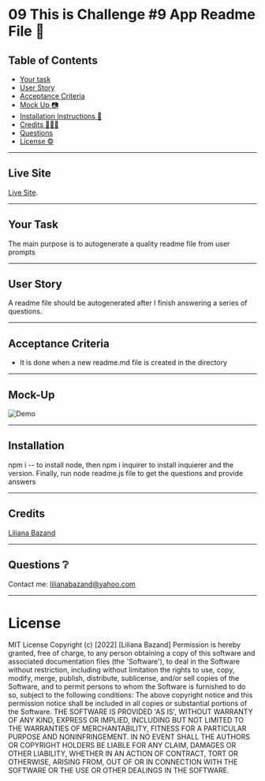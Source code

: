 
  
# 09 This is Challenge #9 App Readme File 🎉

## Table of Contents 
- [Your task](#Your-Task-)
- [User Story ](#user-story-)
- [Acceptance Criteria](#acceptance-criteria-)
- [Mock Up 📷](#Mock-Up-)
- [Installation Instructions 📣](#Installation-)
- [Credits 🧑‍🤝‍🧑](#credits-)
- [Questions](#questions-)
- [License ©️](#license-️)
----

## Live Site
[Live Site](https://github.com/lilianaba/challengew9/blob/main/README.md).
    
----    
## Your Task
    
The main purpose is to autogenerate a quality readme file from user prompts



-----
## User Story

A readme file should be autogenerated after I finish answering a series of questions.


----
## Acceptance Criteria

* It is done when a new readme.md file is created in the directory
    


----
## Mock-Up
    
![Demo](./assets/videos/readme.gif)


----
## Installation
npm i -- to install node, then npm i inquirer to  install inquierer  and the version. Finally, run node readme.js file to get the questions and provide answers

-----
## Credits

[Liliana Bazand](https://github.com/lilianaba)

----
## Questions ❔
Contact me: lilianabazand@yahoo.com


----
# License
MIT License 
Copyright (c) [2022] [Liliana Bazand]
Permission is hereby granted, free of charge, to any person obtaining a copy
of this software and associated documentation files (the 'Software'), to deal
in the Software without restriction, including without limitation the rights
to use, copy, modify, merge, publish, distribute, sublicense, and/or sell
copies of the Software, and to permit persons to whom the Software is
furnished to do so, subject to the following conditions:
The above copyright notice and this permission notice shall be included in all
copies or substantial portions of the Software.
THE SOFTWARE IS PROVIDED 'AS IS', WITHOUT WARRANTY OF ANY KIND, EXPRESS OR
      IMPLIED, INCLUDING BUT NOT LIMITED TO THE WARRANTIES OF MERCHANTABILITY,
FITNESS FOR A PARTICULAR PURPOSE AND NONINFRINGEMENT. IN NO EVENT SHALL THE
AUTHORS OR COPYRIGHT HOLDERS BE LIABLE FOR ANY CLAIM, DAMAGES OR OTHER
LIABILITY, WHETHER IN AN ACTION OF CONTRACT, TORT OR OTHERWISE, ARISING FROM,
OUT OF OR IN CONNECTION WITH THE SOFTWARE OR THE USE OR OTHER DEALINGS IN THE
SOFTWARE.
    
